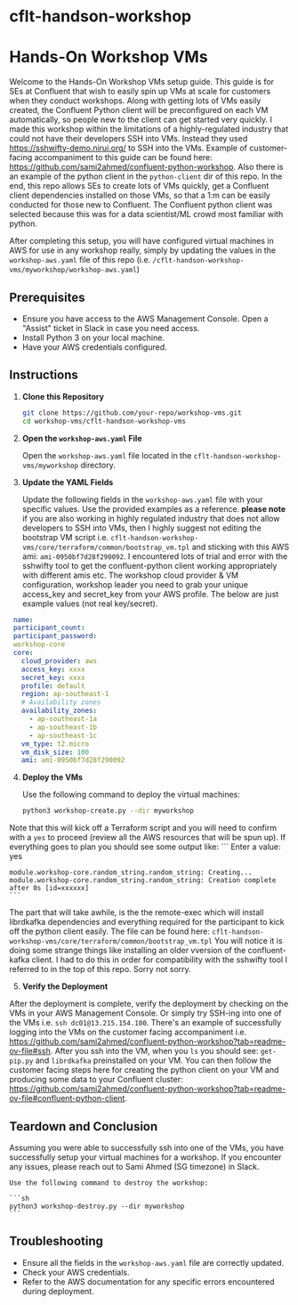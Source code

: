 # cflt-handson-workshop
# Hands-On Workshop VMs

Welcome to the Hands-On Workshop VMs setup guide. This guide is for SEs at Confluent that wish to easily spin up VMs at scale for customers when they conduct workshops. Along with getting lots of VMs easily created, the Confluent Python client will be preconfigured on each VM automatically, so people new to the client can get started very quickly. I made this workshop within the limitations of a highly-regulated industry that could not have their developers SSH into VMs. Instead they used https://sshwifty-demo.nirui.org/ to SSH into the VMs. Example of customer-facing accompaniment to this guide can be found here: https://github.com/sami2ahmed/confluent-python-workshop. Also there is an example of the python client in the `python-client` dir of this repo. In the end, this repo allows SEs to create lots of VMs quickly, get a Confluent client dependencies installed on those VMs, so that a 1:m can be easily conducted for those new to Confluent. The Confluent python client was selected because this was for a data scientist/ML crowd most familiar with python. 

After completing this setup, you will have configured virtual machines in AWS for use in any workshop really, simply by updating the values in the `workshop-aws.yaml` file of this repo (i.e. `/cflt-handson-workshop-vms/myworkshop/workshop-aws.yaml`)

## Prerequisites

- Ensure you have access to the AWS Management Console. Open a "Assist" ticket in Slack in case you need access. 
- Install Python 3 on your local machine.
- Have your AWS credentials configured.

## Instructions

1. **Clone this Repository**

    ```sh
    git clone https://github.com/your-repo/workshop-vms.git
    cd workshop-vms/cflt-handson-workshop-vms
    ```

2. **Open the `workshop-aws.yaml` File**

    Open the `workshop-aws.yaml` file located in the `cflt-handson-workshop-vms/myworkshop` directory.

3. **Update the YAML Fields**

    Update the following fields in the `workshop-aws.yaml` file with your specific values. Use the provided examples as a reference.
    **please note** if you are also working in highly regulated industry that does not allow developers to SSH into VMs, then I highly suggest not editing the bootstrap VM script i.e. `cflt-handson-workshop-vms/core/terraform/common/bootstrap_vm.tpl` and sticking with this AWS ami: `ami-0950bf7d28f290092`. I encountered lots of trial and error with the sshwifty tool to get the confluent-python client working appropriately with different amis etc.  The workshop cloud provider & VM configuration, workshop leader you need to grab your unique access_key and secret_key from your AWS profile. The below are just example values (not real key/secret). 


 ```yaml
  name: 
  participant_count: 
  participant_password: 
  workshop-core
  core:
    cloud_provider: aws
    access_key: xxxx
    secret_key: xxxx
    profile: default
    region: ap-southeast-1
    # Availability zones
    availability_zones:
      - ap-southeast-1a
      - ap-southeast-1b
      - ap-southeast-1c
    vm_type: t2.micro
    vm_disk_size: 100
    ami: ami-0950bf7d28f290092
 ```

4. **Deploy the VMs**

    Use the following command to deploy the virtual machines:

    ```sh
    python3 workshop-create.py --dir myworkshop
    ```

Note that this will kick off a Terraform script and you will need to confirm with a `yes` to proceed (review all the AWS resources that will be spun up). If everything goes to plan you should see some output like: 
    ```
     Enter a value: yes

    module.workshop-core.random_string.random_string: Creating...
    module.workshop-core.random_string.random_string: Creation complete after 0s [id=xxxxxx]
    ```

The part that will take awhile, is the the remote-exec which will install librdkafka dependencies and everything required for the participant to kick off the python client easily. The file can be found here: `cflt-handson-workshop-vms/core/terraform/common/bootstrap_vm.tpl` You will notice it is doing some strange things like installing an older vversion of the confluent-kafka client. I had to do this in order for compatibility with the sshwifty tool I referred to in the top of this repo. Sorry not sorry.  

5. **Verify the Deployment**

After the deployment is complete, verify the deployment by checking on the VMs in your AWS Management Console. Or simply try SSH-ing into one of the VMs i.e. `ssh dc01@13.215.154.100`. There's an example of successfully logging into the VMs on the customer facing accompaniment i.e. https://github.com/sami2ahmed/confluent-python-workshop?tab=readme-ov-file#ssh. After you ssh into the VM, when you `ls` you should see: `get-pip.py` and `librdkafka` preinstalled on your VM. You can then follow the customer facing steps here for creating the python client on your VM and producing some data to your Confluent cluster: https://github.com/sami2ahmed/confluent-python-workshop?tab=readme-ov-file#confluent-python-client.  

## Teardown and Conclusion

Assuming you were able to successfully ssh into one of the VMs, you have successfully setup your virtual machines for a workshop. If you encounter any issues, please reach out to Sami Ahmed (SG timezone) in Slack.

    Use the following command to destroy the workshop:

    ```sh
    python3 workshop-destroy.py --dir myworkshop
    ```

## Troubleshooting

- Ensure all the fields in the `workshop-aws.yaml` file are correctly updated.
- Check your AWS credentials.
- Refer to the AWS documentation for any specific errors encountered during deployment.



